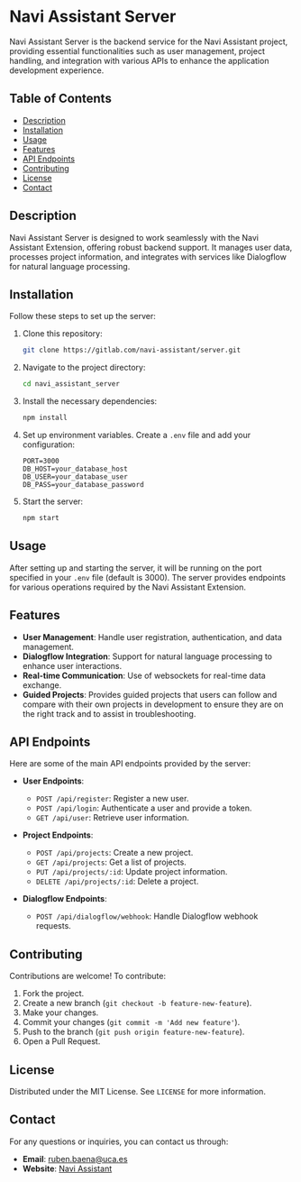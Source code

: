 # Navi Assistant Server

Navi Assistant Server is the backend service for the Navi Assistant project, providing essential functionalities such as user management, project handling, and integration with various APIs to enhance the application development experience.

## Table of Contents

- [Description](#description)
- [Installation](#installation)
- [Usage](#usage)
- [Features](#features)
- [API Endpoints](#api-endpoints)
- [Contributing](#contributing)
- [License](#license)
- [Contact](#contact)

## Description

Navi Assistant Server is designed to work seamlessly with the Navi Assistant Extension, offering robust backend support. It manages user data, processes project information, and integrates with services like Dialogflow for natural language processing.

## Installation

Follow these steps to set up the server:

1. Clone this repository:
    ```bash
    git clone https://gitlab.com/navi-assistant/server.git
    ```
2. Navigate to the project directory:
    ```bash
    cd navi_assistant_server
    ```
3. Install the necessary dependencies:
    ```bash
    npm install
    ```
4. Set up environment variables. Create a `.env` file and add your configuration:
    ```plaintext
    PORT=3000
    DB_HOST=your_database_host
    DB_USER=your_database_user
    DB_PASS=your_database_password
    ```
5. Start the server:
    ```bash
    npm start
    ```

## Usage

After setting up and starting the server, it will be running on the port specified in your `.env` file (default is 3000). The server provides endpoints for various operations required by the Navi Assistant Extension.

## Features

- **User Management**: Handle user registration, authentication, and data management.
- **Dialogflow Integration**: Support for natural language processing to enhance user interactions.
- **Real-time Communication**: Use of websockets for real-time data exchange.
- **Guided Projects**: Provides guided projects that users can follow and compare with their own projects in development to ensure they are on the right track and to assist in troubleshooting.

## API Endpoints

Here are some of the main API endpoints provided by the server:

- **User Endpoints**:
    - `POST /api/register`: Register a new user.
    - `POST /api/login`: Authenticate a user and provide a token.
    - `GET /api/user`: Retrieve user information.

- **Project Endpoints**:
    - `POST /api/projects`: Create a new project.
    - `GET /api/projects`: Get a list of projects.
    - `PUT /api/projects/:id`: Update project information.
    - `DELETE /api/projects/:id`: Delete a project.

- **Dialogflow Endpoints**:
    - `POST /api/dialogflow/webhook`: Handle Dialogflow webhook requests.

## Contributing

Contributions are welcome! To contribute:

1. Fork the project.
2. Create a new branch (`git checkout -b feature-new-feature`).
3. Make your changes.
4. Commit your changes (`git commit -m 'Add new feature'`).
5. Push to the branch (`git push origin feature-new-feature`).
6. Open a Pull Request.

## License

Distributed under the MIT License. See `LICENSE` for more information.

## Contact

For any questions or inquiries, you can contact us through:

- **Email**: ruben.baena@uca.es
- **Website**: [Navi Assistant](https://naviassistant.com/)
